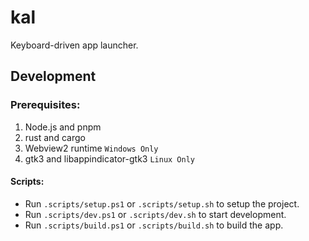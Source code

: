 # kal

Keyboard-driven app launcher.

## Development

### Prerequisites:

1. Node.js and pnpm
2. rust and cargo
3. Webview2 runtime `Windows Only`
4. gtk3 and libappindicator-gtk3 `Linux Only`

#### Scripts:

- Run `.scripts/setup.ps1` or `.scripts/setup.sh` to setup the project.
- Run `.scripts/dev.ps1` or `.scripts/dev.sh` to start development.
- Run `.scripts/build.ps1` or `.scripts/build.sh` to build the app.
